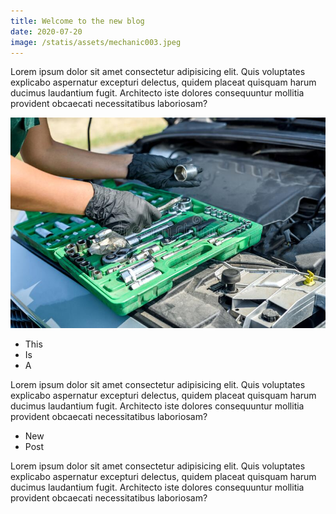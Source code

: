 ```yaml
---
title: Welcome to the new blog
date: 2020-07-20
image: /statis/assets/mechanic003.jpeg
---
```

Lorem ipsum dolor sit amet consectetur adipisicing elit. Quis voluptates explicabo aspernatur excepturi delectus, quidem placeat quisquam harum ducimus laudantium fugit. Architecto iste dolores consequuntur mollitia provident obcaecati necessitatibus laboriosam?

![Socket Set ](/statis/assets/mechanic004.jpg "Using tools")

* This
* Is
* A

Lorem ipsum dolor sit amet consectetur adipisicing elit. Quis voluptates explicabo aspernatur excepturi delectus, quidem placeat quisquam harum ducimus laudantium fugit. Architecto iste dolores consequuntur mollitia provident obcaecati necessitatibus laboriosam?

* New
* Post

Lorem ipsum dolor sit amet consectetur adipisicing elit. Quis voluptates explicabo aspernatur excepturi delectus, quidem placeat quisquam harum ducimus laudantium fugit. Architecto iste dolores consequuntur mollitia provident obcaecati necessitatibus laboriosam?